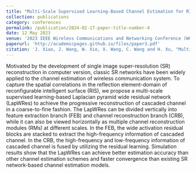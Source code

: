 ```yaml
---
title: "Multi-Scale Supervised Learning-Based Channel Estimation for RIS-Aided Communication Systems"
collection: publications
category: conferences
permalink: /publication/2024-02-17-paper-title-number-4
date: 12 May 2023
venue: '2023 IEEE Wireless Communications and Networking Conference (WCNC)'
paperurl: 'http://academicpages.github.io/files/paper3.pdf'
citation: 'J. Xiao, J. Wang, W. Xie, X. Wang, C. Wang and H. Xu, "Multi-Scale Supervised Learning-Based Channel Estimation for RIS-Aided Communication Systems," 2023 IEEE Wireless Communications and Networking Conference (WCNC), Glasgow, United Kingdom, 2023, pp. 1-6, doi: 10.1109/WCNC55385.2023.10119023.'
---
```


Motivated by the development of single image super-resolution (SR) reconstruction in computer version, classic SR networks have been widely applied to the channel estimation of wireless communication system. To capture the spatial correlations in the reflection element-domain of reconfigurable intelligent surface (RIS), we propose a multi-scale supervised learning-based Laplacian pyramid wide residual network (LapWRes) to achieve the progressive reconstruction of cascaded channel in a coarse-to-fine fashion. The LapWRes can be divided vertically into feature extraction branch (FEB) and channel reconstruction branch (CRB), while it can also be viewed horizontally as multiple channel reconstruction modules (RMs) at different scales. In the FEB, the wide activation residual blocks are stacked to extract the high-frequency information of cascaded channel. In the CRB, the high-frequency and low-frequency information of cascaded channel is fused by utilizing the residual learning. Simulation results show that the LapWRes can achieve better estimation accuracy than other channel estimation schemes and faster convergence than existing SR network-based channel estimation models.
